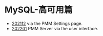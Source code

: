 # MySQL-高可用篇
- [202112](configure.md) via the PMM Settings page.
- [202201](upgrade.md) PMM Server via the user interface.